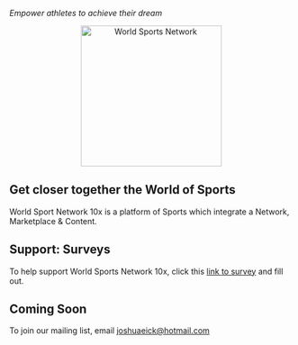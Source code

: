 *Empower athletes to achieve their dream*


<p align="center">
  <img src="https://Users/User/Desktop/World Sports Network 10x_logo.svg" alt="World Sports Network" width="250px"/>
</p>

## Get closer together the World of Sports

World Sport Network 10x is a platform of Sports which integrate a Network, Marketplace & Content.

## Support: Surveys
To help support World Sports Network 10x, click this [link to survey](https://forms.gle/qCB7x28kM2rjUCCA6) and fill out.

## Coming Soon
To join our mailing list, email joshuaeick@hotmail.com
